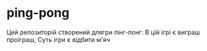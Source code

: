 # ping-pong
Цей репозиторій створений длягри пінг-понг:
В цій ігрі є виграш проіграш,
Суть ігри є відбити м'яч

